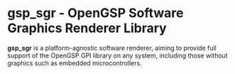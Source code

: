 # gsp_sgr - OpenGSP Software Graphics Renderer Library

**gsp_sgr** is a platform-agnostic software renderer, aiming to provide full support of the OpenGSP GPI library on any system, including those without graphics such as embedded microcontrollers.
